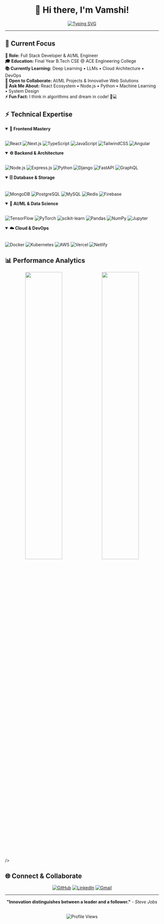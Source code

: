 # <div align="center">👋 Hi there, I'm Vamshi!</div>

<div align="center">
  
[![Typing SVG](https://readme-typing-svg.herokuapp.com?font=Fira+Code&weight=500&size=22&pause=1000&color=58A6FF&center=true&vCenter=true&width=600&lines=Full+Stack+Developer+%7C+AI%2FML+Engineer;Building+Scalable+Solutions+%26+AI+Systems;Always+Learning%2C+Always+Building)](https://git.io/typing-svg)

</div>

---

## 🎯 **Current Focus**

**🚀 Role:** Full Stack Developer & AI/ML Engineer  
**🎓 Education:** Final Year B.Tech CSE @ ACE Engineering College  
**📚 Currently Learning:** Deep Learning • LLMs • Cloud Architecture • DevOps  
**🤝 Open to Collaborate:** AI/ML Projects & Innovative Web Solutions  
**💬 Ask Me About:** React Ecosystem • Node.js • Python • Machine Learning • System Design  
**⚡ Fun Fact:** I think in algorithms and dream in code! 🧠💻

## ⚡ **Technical Expertise**

<details open>
<summary><b>🎨 Frontend Mastery</b></summary>
<br>

![React](https://img.shields.io/badge/React-20232A?style=flat-square&logo=react&logoColor=61DAFB)
![Next.js](https://img.shields.io/badge/Next.js-000000?style=flat-square&logo=next.js&logoColor=white)
![TypeScript](https://img.shields.io/badge/TypeScript-007ACC?style=flat-square&logo=typescript&logoColor=white)
![JavaScript](https://img.shields.io/badge/JavaScript-F7DF1E?style=flat-square&logo=javascript&logoColor=black)
![TailwindCSS](https://img.shields.io/badge/Tailwind_CSS-38B2AC?style=flat-square&logo=tailwind-css&logoColor=white)
![Angular](https://img.shields.io/badge/Angular-DD0031?style=flat-square&logo=angular&logoColor=white)

</details>

<details open>
<summary><b>⚙️ Backend & Architecture</b></summary>
<br>

![Node.js](https://img.shields.io/badge/Node.js-43853D?style=flat-square&logo=node.js&logoColor=white)
![Express.js](https://img.shields.io/badge/Express.js-404D59?style=flat-square&logo=express&logoColor=white)
![Python](https://img.shields.io/badge/Python-3776AB?style=flat-square&logo=python&logoColor=white)
![Django](https://img.shields.io/badge/Django-092E20?style=flat-square&logo=django&logoColor=white)
![FastAPI](https://img.shields.io/badge/FastAPI-009688?style=flat-square&logo=FastAPI&logoColor=white)
![GraphQL](https://img.shields.io/badge/GraphQL-E10098?style=flat-square&logo=graphql&logoColor=white)

</details>

<details open>
<summary><b>🗄️ Database & Storage</b></summary>
<br>

![MongoDB](https://img.shields.io/badge/MongoDB-4EA94B?style=flat-square&logo=mongodb&logoColor=white)
![PostgreSQL](https://img.shields.io/badge/PostgreSQL-316192?style=flat-square&logo=postgresql&logoColor=white)
![MySQL](https://img.shields.io/badge/MySQL-005C84?style=flat-square&logo=mysql&logoColor=white)
![Redis](https://img.shields.io/badge/Redis-DC382D?style=flat-square&logo=redis&logoColor=white)
![Firebase](https://img.shields.io/badge/Firebase-039BE5?style=flat-square&logo=Firebase&logoColor=white)

</details>

<details open>
<summary><b>🤖 AI/ML & Data Science</b></summary>
<br>

![TensorFlow](https://img.shields.io/badge/TensorFlow-FF6F00?style=flat-square&logo=tensorflow&logoColor=white)
![PyTorch](https://img.shields.io/badge/PyTorch-EE4C2C?style=flat-square&logo=pytorch&logoColor=white)
![scikit-learn](https://img.shields.io/badge/scikit--learn-F7931E?style=flat-square&logo=scikit-learn&logoColor=white)
![Pandas](https://img.shields.io/badge/Pandas-2C2D72?style=flat-square&logo=pandas&logoColor=white)
![NumPy](https://img.shields.io/badge/NumPy-777BB4?style=flat-square&logo=numpy&logoColor=white)
![Jupyter](https://img.shields.io/badge/Jupyter-F37626?style=flat-square&logo=Jupyter&logoColor=white)

</details>

<details open>
<summary><b>☁️ Cloud & DevOps</b></summary>
<br>

![Docker](https://img.shields.io/badge/Docker-2496ED?style=flat-square&logo=docker&logoColor=white)
![Kubernetes](https://img.shields.io/badge/Kubernetes-326CE5?style=flat-square&logo=kubernetes&logoColor=white)
![AWS](https://img.shields.io/badge/AWS-232F3E?style=flat-square&logo=amazon-aws&logoColor=white)
![Vercel](https://img.shields.io/badge/Vercel-000000?style=flat-square&logo=vercel&logoColor=white)
![Netlify](https://img.shields.io/badge/Netlify-00C7B7?style=flat-square&logo=netlify&logoColor=white)

</details>

## 📊 **Performance Analytics**

<div align="center">
  <img width="49%" src="https://github-readme-stats.vercel.app/api?username=Vamshi144&show_icons=true&theme=github_dark&hide_border=true&bg_color=0D1117&title_color=58A6FF&icon_color=58A6FF&text_color=C9D1D9" />
  <img width="49%" src="https://github-readme-streak-stats.herokuapp.com/?user=Vamshi144&theme=github-dark-blue&hide_border=true&background=0D1117&stroke=58A6FF&ring=58A6FF&fire=58A6FF&currStreakLabel=58A6FF" />
</div> />
</div>



## 🌐 **Connect & Collaborate**

<div align="center">

[![GitHub](https://img.shields.io/badge/GitHub-100000?style=for-the-badge&logo=github&logoColor=white&labelColor=black)](https://github.com/Vamshi144)
[![LinkedIn](https://img.shields.io/badge/LinkedIn-0077B5?style=for-the-badge&logo=linkedin&logoColor=white)](https://linkedin.com/in/vamshi-krishnan)
[![Gmail](https://img.shields.io/badge/Gmail-D14836?style=for-the-badge&logo=gmail&logoColor=white)](mailto:your.email@gmail.com)

</div>

---

<div align="center">
  
  **"Innovation distinguishes between a leader and a follower."** - *Steve Jobs*
  
  <br>
  
  <img src="https://komarev.com/ghpvc/?username=Vamshi144&style=flat-square&color=58A6FF" alt="Profile Views" />
  
</div>
